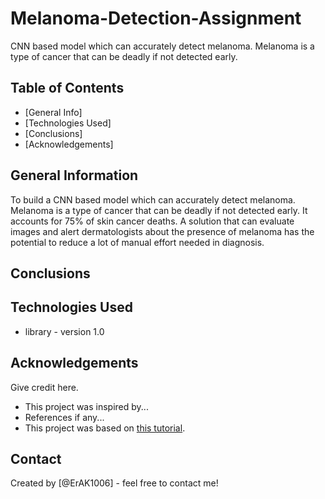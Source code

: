# Melanoma-Detection-Assignment
CNN based model which can accurately detect melanoma. Melanoma is a type of cancer that can be deadly if not detected early.

## Table of Contents
* [General Info]
* [Technologies Used]
* [Conclusions]
* [Acknowledgements]


## General Information
To build a CNN based model which can accurately detect melanoma. Melanoma is a type of cancer that can be deadly if not detected early. It accounts for 75% of skin cancer deaths. A solution that can evaluate images and alert dermatologists about the presence of melanoma has the potential to reduce a lot of manual effort needed in diagnosis.

## Conclusions



## Technologies Used
- library - version 1.0

## Acknowledgements
Give credit here.
- This project was inspired by...
- References if any...
- This project was based on [this tutorial](https://www.example.com).

## Contact
Created by [@ErAK1006] - feel free to contact me!
